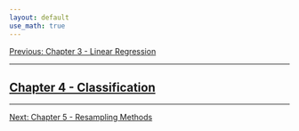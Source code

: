 ```yaml
---
layout: default
use_math: true
---
```


[Previous: Chapter 3 - Linear Regression][chapter-03-linear-regression]

---

## [Chapter 4 - Classification][chapter-04-classification]

---

[Next: Chapter 5 - Resampling Methods][chapter-05-resampling-methods]

<a id="bottom"></a>

[chapter-03-linear-regression]: chapter-03-linear-regression "stats-learning-notes -- Chapter 3 - Linear Regression"
[chapter-04-classification]: chapter-04-classification "stats-learning-notes -- Chapter 4 - Classification"
[chapter-05-resampling-methods]: chapter-05-resampling-methods "stats-learning-notes -- Chapter 5 - Resampling Methods"
